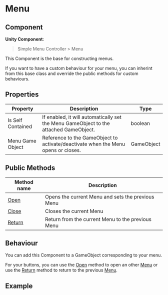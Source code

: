 # Menu

## Component
**Unity Component**:
> Simple Menu Controller > Menu

This Component is the base for constructing menus.

If you want to have a custom behaviour for your menu, you can inherint from this base class and override the public methods for custom behaviours.

## Properties
| Property | Description | Type |
|----------|-------------|------|
| Is Self Contained | If enabled, it will automatically set the Menu GameObject to the attached GameObject. | boolean
| Menu Game Object | Reference to the GameObject to activate/deactivate when the Menu opens or closes. | GameObject

## Public Methods
| Method name | Description |
|-------------|-------------|
| [Open](Menu.Open) | Opens the current Menu and sets the previous Menu
| [Close](Menu.Close) | Closes the current Menu
| [Return](Menu.Return) | Return from the current Menu to the previous Menu

## Behaviour
You can add this Component to a GameObject corresponding to your menu.

For your buttons, you can use the [Open](Menu.Open) method to open an other [Menu](Menu) or use the [Return](Menu.Return) method to return to the previous [Menu](Menu).

## Example